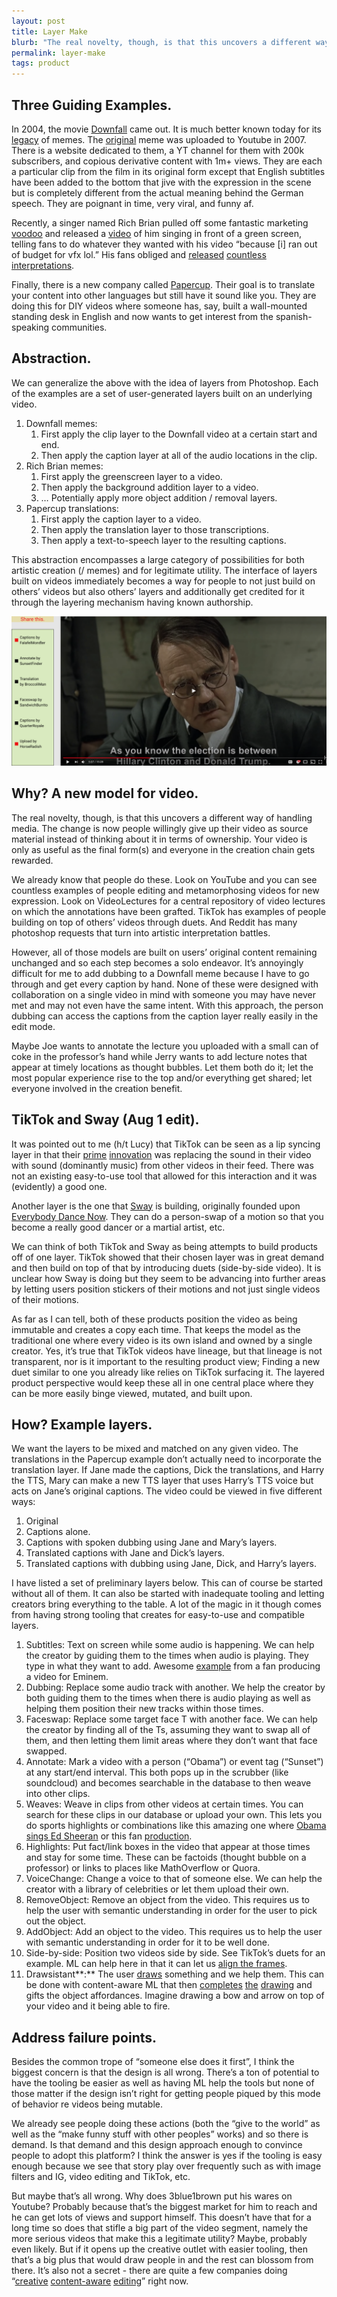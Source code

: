 ```yaml
---
layout: post
title: Layer Make
blurb: "The real novelty, though, is that this uncovers a different way of handling media where people push their video as source material instead of maintaining ownership. Your video is only as useful as the final form and everyone in the creation chain gets rewarded."
permalink: layer-make
tags: product
---
```


## Three Guiding Examples.

In 2004, the movie [Downfall](https://en.wikipedia.org/wiki/Downfall_(2004_film)) came out. It is much better known today for its [legacy](https://en.wikipedia.org/wiki/Downfall_(2004_film)#Legacy) of memes. The [original](https://www.youtube.com/watch?v=lreKS6DGBMM) meme was uploaded to Youtube in 2007. There is a website dedicated to them, a YT channel for them with 200k subscribers, and copious derivative content with 1m+ views. They are each a particular clip from the film in its original form except that English subtitles have been added to the bottom that jive with the expression in the scene but is completely different from the actual meaning behind the German speech. They are poignant in time, very viral, and funny af.

Recently, a singer named Rich Brian pulled off some fantastic marketing [voodoo](https://myx.abs-cbn.com/features/25148/rich-brian-love-in-my-pocket-greenscreen-video) and released a [video](https://youtu.be/qBG-tyMWNeo) of him singing in front of a green screen, telling fans to do whatever they wanted with his video “because [i] ran out of budget for vfx lol.” His fans obliged and [released](https://twitter.com/jojischeerios/status/1282286631404199937) [countless](https://twitter.com/richbrian/status/1282178897434406913) [interpretations](https://twitter.com/ryluhee/status/1281654441435779073).

Finally, there is a new company called [Papercup](http://papercup.ai/). Their goal is to translate your content into other languages but still have it sound like you. They are doing this for DIY videos where someone has, say, built a wall-mounted standing desk in English and now wants to get interest from the spanish-speaking communities.

## Abstraction.

We can generalize the above with the idea of layers from Photoshop. Each of the examples are a set of user-generated layers built on an underlying video.

1. Downfall memes:
    1. First apply the clip layer to the Downfall video at a certain start and end.
    2. Then apply the caption layer at all of the audio locations in the clip.
2. Rich Brian memes:
    1. First apply the greenscreen layer to a video.
    2. Then apply the background addition layer to a video.
    3. … Potentially apply more object addition / removal layers.
3. Papercup translations:
    1. First apply the caption layer to a video.
    2. Then apply the translation layer to those transcriptions.
    3. Then apply a text-to-speech layer to the resulting captions.

This abstraction encompasses a large category of possibilities for both artistic creation (/ memes) and for legitimate utility. The interface of layers built on videos immediately becomes a way for people to not just build on others’ videos but also others’ layers and additionally get credited for it through the layering mechanism having known authorship.

<img src="/assets/layermake-1.png">

## Why? A new model for video.

The real novelty, though, is that this uncovers a different way of handling media. The change is now people willingly give up their video as source material instead of thinking about it in terms of ownership. Your video is only as useful as the final form(s) and everyone in the creation chain gets rewarded.

We already know that people do these. Look on YouTube and you can see countless examples of people editing and metamorphosing videos for new expression. Look on VideoLectures for a central repository of video lectures on which the annotations have been grafted. TikTok has examples of people building on top of others’ videos through duets. And Reddit has many photoshop requests that turn into artistic interpretation battles.

However, all of those models are built on users’ original content remaining unchanged and so each step becomes a solo endeavor. It’s annoyingly difficult for me to add dubbing to a Downfall meme because I have to go through and get every caption by hand. None of these were designed with collaboration on a single video in mind with someone you may have never met and may not even have the same intent. With this approach, the person dubbing can access the captions from the caption layer really easily in the edit mode.

Maybe Joe wants to annotate the lecture you uploaded with a small can of coke in the professor’s hand while Jerry wants to add lecture notes that appear at timely locations as thought bubbles. Let them both do it; let the most popular experience rise to the top and/or everything get shared; let everyone involved in the creation benefit.

## TikTok and Sway (Aug 1 edit).

It was pointed out to me (h/t Lucy) that TikTok can be seen as a lip syncing layer in that their [prime](https://www.techbuzzchina.com/bytedance/kelly-nan-zhang-bytedance-china-ceo-and-creator-of-douyin-tiktok-how-we-created-a-product-with-a-billion-views-a-day-in-18-months-part-1) [innovation](https://www.techbuzzchina.com/bytedance/kelly-nan-zhang-bytedance-china-ceo-and-creator-of-douyin-tiktok-how-we-created-a-product-with-a-billion-views-a-day-in-18-months-part-2) was replacing the sound in their video with sound (dominantly music) from other videos in their feed. There was not an existing easy-to-use tool that allowed for this interaction and it was (evidently) a good one.

Another layer is the one that [Sway](https://getsway.app/) is building, originally founded upon [Everybody Dance Now](https://arxiv.org/pdf/1808.07371.pdf). They can do a person-swap of a motion so that you become a really good dancer or a martial artist, etc.

We can think of both TikTok and Sway as being attempts to build products off of one layer. TikTok showed that their chosen layer was in great demand and then build on top of that by introducing duets (side-by-side video). It is unclear how Sway is doing but they seem to be advancing into further areas by letting users position stickers of their motions and not just single videos of their motions.

As far as I can tell, both of these products position the video as being immutable and creates a copy each time. That keeps the model as the traditional one where every video is its own island and owned by a single creator. Yes, it’s true that TikTok videos have lineage, but that lineage is not transparent, nor is it important to the resulting product view; Finding a new duet similar to one you already like relies on TikTok surfacing it. The layered product perspective would keep these all in one central place where they can be more easily binge viewed, mutated, and built upon.

## How? Example layers.

We want the layers to be mixed and matched on any given video. The translations in the Papercup example don’t actually need to incorporate the translation layer. If Jane made the captions, Dick the translations, and Harry the TTS, Mary can make a new TTS layer that uses Harry’s TTS voice but acts on Jane’s original captions. The video could be viewed in five different ways:

1. Original
2. Captions alone.
3. Captions with spoken dubbing using Jane and Mary’s layers.
4. Translated captions with Jane and Dick’s layers.
5. Translated captions with dubbing using Jane, Dick, and Harry’s layers.

I have listed a set of preliminary layers below. This can of course be started without all of them. It can also be started with inadequate tooling and letting creators bring everything to the table. A lot of the magic in it though comes from having strong tooling that creates for easy-to-use and compatible layers.

1. Subtitles: Text on screen while some audio is happening. We can help the creator by guiding them to the times when audio is playing. They type in what they want to add. Awesome [example](https://www.youtube.com/watch?v=49OY0kV0n_M) from a fan producing a video for Eminem.
2. Dubbing: Replace some audio track with another. We help the creator by both guiding them to the times when there is audio playing as well as helping them position their new tracks within those times.
3. Faceswap: Replace some target face T with another face. We can help the creator by finding all of the Ts, assuming they want to swap all of them, and then letting them limit areas where they don’t want that face swapped.
4. Annotate: Mark a video with a person (“Obama”) or event tag (“Sunset”) at any start/end interval. This both pops up in the scrubber (like soundcloud) and becomes searchable in the database to then weave into other clips.
5. Weaves: Weave in clips from other videos at certain times. You can search for these clips in our database or upload your own. This lets you do sports highlights or combinations like this amazing one where [Obama sings Ed Sheeran](https://www.youtube.com/watch?v=UhVk7D659pM) or this fan [production](https://www.youtube.com/watch?v=EZIUx_sTrYM).
6. Highlights: Put fact/link boxes in the video that appear at those times and stay for some time. These can be factoids (thought bubble on a professor) or links to places like MathOverflow or Quora.
7. VoiceChange: Change a voice to that of someone else. We can help the creator with a library of celebrities or let them upload their own.
8. RemoveObject: Remove an object from the video. This requires us to help the user with semantic understanding in order for the user to pick out the object.
9. AddObject: Add an object to the video. This requires us to help the user with semantic understanding in order for it to be well done.
10. Side-by-side: Position two videos side by side. See TikTok’s duets for an example. ML can help here in that it can let us [align the frames](https://arxiv.org/abs/1904.07846).
11. Drawsistant**:** The user [draws](https://vm.tiktok.com/JjJ8Und/) something and we help them. This can be done with content-aware ML that then [completes](https://twitter.com/yaroslav_ganin/status/1180120687131926528?lang=en) [the](https://experiments.withgoogle.com/sketch-rnn-demo) [drawing](https://twitter.com/oriolvinyalsml/status/1162693942607077378?lang=en) and gifts the object affordances. Imagine drawing a bow and arrow on top of your video and it being able to fire.

## Address failure points.

Besides the common trope of “someone else does it first”, I think the biggest concern is that the design is all wrong. There’s a ton of potential to have the tooling be easier as well as having ML help the tools but none of those matter if the design isn’t right for getting people piqued by this mode of behavior re videos being mutable.

We already see people doing these actions (both the “give to the world” as well as the “make funny stuff with other peoples” works) and so there is demand. Is that demand and this design approach enough to convince people to adopt this platform? I think the answer is yes if the tooling is easy enough because we see that story play over frequently such as with image filters and IG, video editing and TikTok, etc.

But maybe that’s all wrong. Why does 3blue1brown put his wares on Youtube? Probably because that’s the biggest market for him to reach and he can get lots of views and support himself. This doesn’t have that for a long time so does that stifle a big part of the video segment, namely the more serious videos that make this a legitimate utility? Maybe, probably even likely. But if it opens up the creative outlet with easier tooling, then that’s a big plus that would draw people in and the rest can blossom from there. It’s also not a secret - there are quite a few companies doing “[creative](http://facet.ai/) [content-aware](http://runway.ml/) [editing](http://rosebud.ai/)” right now.
